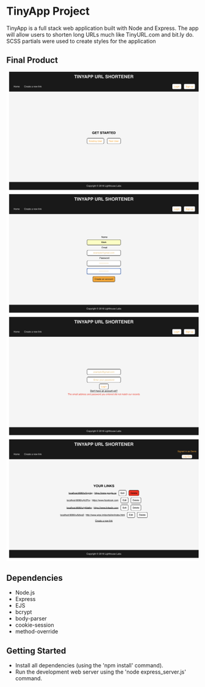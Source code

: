 # TinyApp Project

TinyApp is a full stack web application built with Node and Express. The app will allow users to shorten long URLs much like TinyURL.com and bit.ly do. SCSS partials were used to create styles for the application

## Final Product

!["Screenshot of URLs page"](https://github.com/deventorum/TinyApp/blob/master/docs/urls_page.png)
!["Screenshot of registration page"](https://github.com/deventorum/TinyApp/blob/master/docs/registration_page.png)
!["Screenshot of login page"](https://github.com/deventorum/TinyApp/blob/master/docs/login_page.png)
!["Screenshot of URLs page when user is signed in"](https://github.com/deventorum/TinyApp/blob/master/docs/link_list.png)

## Dependencies

- Node.js
- Express
- EJS
- bcrypt
- body-parser
- cookie-session
- method-override

## Getting Started

- Install all dependencies (using the 'npm install' command).
- Run the development web server using the 'node express_server.js' command.
